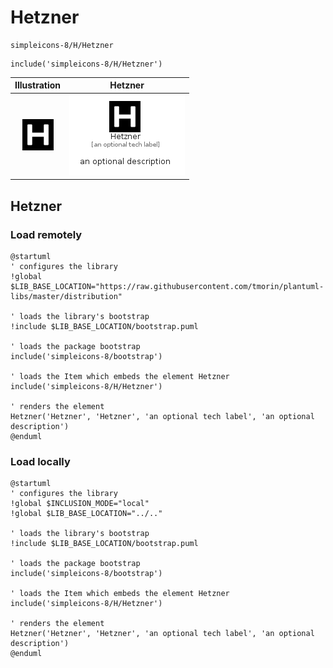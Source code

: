 # Hetzner


```text
simpleicons-8/H/Hetzner
```

```text
include('simpleicons-8/H/Hetzner')
```



| Illustration | Hetzner |
| :---: | :---: |
| ![illustration for Illustration](../../simpleicons-8/H/Hetzner.png) | ![illustration for Hetzner](../../simpleicons-8/H/Hetzner.Local.png) |




## Hetzner

### Load remotely
```plantuml
@startuml
' configures the library
!global $LIB_BASE_LOCATION="https://raw.githubusercontent.com/tmorin/plantuml-libs/master/distribution"

' loads the library's bootstrap
!include $LIB_BASE_LOCATION/bootstrap.puml

' loads the package bootstrap
include('simpleicons-8/bootstrap')

' loads the Item which embeds the element Hetzner
include('simpleicons-8/H/Hetzner')

' renders the element
Hetzner('Hetzner', 'Hetzner', 'an optional tech label', 'an optional description')
@enduml
```

### Load locally
```plantuml
@startuml
' configures the library
!global $INCLUSION_MODE="local"
!global $LIB_BASE_LOCATION="../.."

' loads the library's bootstrap
!include $LIB_BASE_LOCATION/bootstrap.puml

' loads the package bootstrap
include('simpleicons-8/bootstrap')

' loads the Item which embeds the element Hetzner
include('simpleicons-8/H/Hetzner')

' renders the element
Hetzner('Hetzner', 'Hetzner', 'an optional tech label', 'an optional description')
@enduml
```

